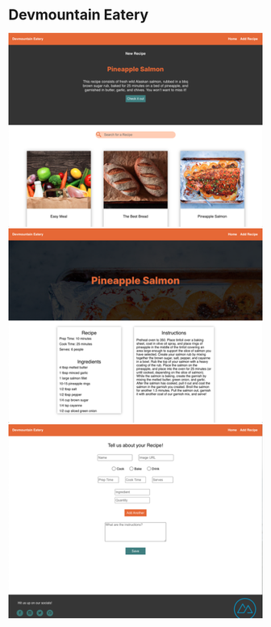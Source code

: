 # Devmountain Eatery

![Home](/READMEimgs/Home.png)
![Recipe Details](/READMEimgs/Recipe%20Details.png)
![New Recipe](/READMEimgs/New%20Recipe.png)
